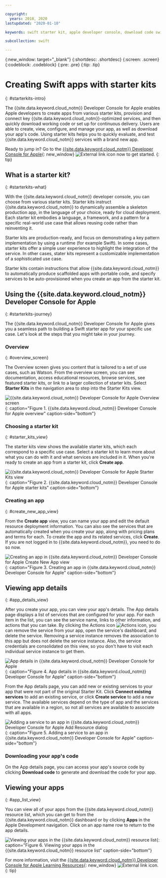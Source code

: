 ```yaml
---

copyright:
  years: 2018, 2020
lastupdated: "2020-01-10"

keywords: swift starter kit, apple developer console, download code swift, app details swift, create swift app

subcollection: swift

---
```


{:new_window: target="_blank"}
{:shortdesc: .shortdesc}
{:screen: .screen}
{:codeblock: .codeblock}
{:pre: .pre}
{:tip: .tip}

# Creating Swift apps with starter kits
{: #starterkits-intro}

The {{site.data.keyword.cloud_notm}} Developer Console for Apple enables Apple developers to create apps from various starter kits, provision and connect key {{site.data.keyword.cloud_notm}}-optimized services, and then quickly download working code or set up for continuous delivery. Users are able to create, view, configure, and manage your app, as well as download your app's code. Using starter kits helps you to quickly evaluate, and test {{site.data.keyword.cloud_notm}} services with a brand new app.

Ready to jump in? Go to the [{{site.data.keyword.cloud_notm}} Developer Console for Apple](https://{DomainName}/developer/appledevelopment/starter-kits){: new_window} ![External link icon](../../icons/launch-glyph.svg "External link icon") now to get started.
{: tip}

## What is a starter kit?
{: #starterkits-what}

With the {{site.data.keyword.cloud_notm}} developer console, you can choose from various starter kits. Starter kits instruct {{site.data.keyword.cloud_notm}} to dynamically assemble a skeleton production app, in the language of your choice, ready for cloud deployment. Each starter kit embodies a language, a framework, and a pattern for a specific real-world use case that allows reusing code rather than reinventing it.

Starter kits are production-ready, and focus on demonstrating a key pattern implementation by using a runtime (for example Swift). In some cases, starter kits offer a simple user experience to highlight the integration of the service. In other cases, stater kits represent a customizable implementation of a sophisticated use case.

Starter kits contain instructions that allow {{site.data.keyword.cloud_notm}} to automatically produce scaffolded apps with portable code, and specify services to be auto-provisioned when you create an app from the starter kit.

## Using the {{site.data.keyword.cloud_notm}} Developer Console for Apple
{: #starterkits-journey}

The {{site.data.keyword.cloud_notm}} Developer Console for Apple gives you a seamless path to building a Swift starter app for your specific use case. Let's look at the steps that you might take in your journey.

### Overview
{: #overview_screen}

The Overview screen gives you content that is tailored to a set of use cases, such as Watson. From the overview screen, you can see documentation, access educational resources, browse services, see featured starter kits, or link to a larger collection of starter kits. Select **Starter Kits** in the navigation area to step into the Starter Kits view.

![{{site.data.keyword.cloud_notm}} Developer Console for Apple Overview screen](images/overview_screen.png "Overview screen"){: caption="Figure 1. {{site.data.keyword.cloud_notm}} Developer Console for Apple overview" caption-side="bottom"}

### Choosing a starter kit
{: #starter_kits_view}

The starter kits view shows the available starter kits, which each correspond to a specific use case. Select a starter kit to learn more about what you can do with it and what services are included in it. When you're ready to create an app from a starter kit, click **Create app**.

![{{site.data.keyword.cloud_notm}} Developer Console for Apple Starter Kits view](images/starter_kits_screen.png "Starter Kits view"){: caption="Figure 2. {{site.data.keyword.cloud_notm}} Developer Console for Apple starter kits" caption-side="bottom"}

### Creating an app
{: #create_new_app_view}

From the **Create app** view, you can name your app and edit the default resource deployment information. You can also see the services that are automatically created when you create your app, along with pricing plans and terms for each. To create the app and its related services, click **Create**. If you are not logged in to {{site.data.keyword.cloud_notm}}, you need to do so now.

![Creating an app in {{site.data.keyword.cloud_notm}} Developer Console for Apple Create New App view](images/create_new_app_screen.png "Create app view"){: caption="Figure 3. Creating an app in {{site.data.keyword.cloud_notm}} Developer Console for Apple" caption-side="bottom"}

## Viewing app details
{: #app_details_view}

After you create your app, you can view your app's details. The App details page displays a list of services that are configured for your app. For each item in the list, you can see the service name, links to other information, and actions that you can take. By clicking the Actions icon ![Actions icon](../../icons/actions-icon-vertical.svg), you can remove the service from your app, open the service's dashboard, and delete the service. Removing a service instance removes the association to this app but does not delete the service instance. Also, the service credentials are consolidated on this view, so you don't have to visit each individual service instance to get them.

![App details in {{site.data.keyword.cloud_notm}} Developer Console for Apple](images/app_details_screen.png "App Details view"){: caption="Figure 4. App details in {{site.data.keyword.cloud_notm}} Developer Console for Apple" caption-side="bottom"}

From the App details page, you can add new or existing services to your app that were not part of the original Starter Kit. Click **Connect existing services** to add an existing service, or click **Create service** to add a new service. The available services depend on the type of app and the services that are available in a region, so not all services are available to associate with all apps.

![Adding a service to an app in {{site.data.keyword.cloud_notm}} Developer Console for Apple Add Resource dialog](images/add_resource_screen.png "Add Resource dialog"){: caption="Figure 5. Adding a service to an app in {{site.data.keyword.cloud_notm}} Developer Console for Apple" caption-side="bottom"}

### Downloading your app's code

On the App details page, you can access your app's source code by clicking **Download code** to generate and download the code for your app.

## Viewing your apps
{: #app_list_view}

You can view all of your apps from the {{site.data.keyword.cloud_notm}} resource list, which you can get to from the {{site.data.keyword.cloud_notm}} dashboard or by clicking **Apps** in the Apple Development navigation. Click on an app name row to return to the app details.

![Viewing your apps in the {{site.data.keyword.cloud_notm}} resource list](images/apps_resource_list.png "App List view"){: caption="Figure 6. Viewing your apps in the {{site.data.keyword.cloud_notm}} resource list" caption-side="bottom"}

For more information, visit the [{{site.data.keyword.cloud_notm}} Developer Console for Apple Learning Resources](https://{DomainName}/developer/appledevelopment/learning-resources){: new_window} ![External link icon](../../icons/launch-glyph.svg "External link icon").
{: tip}
